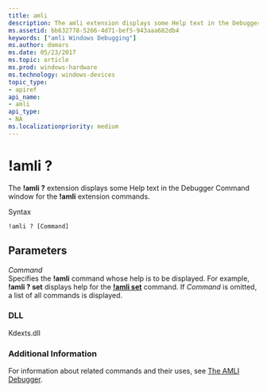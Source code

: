 ```yaml
---
title: amli
description: The amli extension displays some Help text in the Debugger Command window for the amli extension commands.
ms.assetid: bb632778-5266-4d71-bef5-943aaa682db4
keywords: ["amli Windows Debugging"]
ms.author: domars
ms.date: 05/23/2017
ms.topic: article
ms.prod: windows-hardware
ms.technology: windows-devices
topic_type:
- apiref
api_name:
- amli
api_type:
- NA
ms.localizationpriority: medium
---
```


# !amli ?


The **!amli ?** extension displays some Help text in the Debugger Command window for the **!amli** extension commands.

Syntax

```
!amli ? [Command] 
```

## <span id="ddk__amli__dbg"></span><span id="DDK__AMLI__DBG"></span>Parameters


<span id="_______Command______"></span><span id="_______command______"></span><span id="_______COMMAND______"></span> *Command*   
Specifies the **!amli** command whose help is to be displayed. For example, **!amli ? set** displays help for the [**!amli set**](-amli-set.md) command. If *Command* is omitted, a list of all commands is displayed.

### <span id="DLL"></span><span id="dll"></span>DLL

Kdexts.dll

### <span id="Additional_Information"></span><span id="additional_information"></span><span id="ADDITIONAL_INFORMATION"></span>Additional Information

For information about related commands and their uses, see [The AMLI Debugger](the-amli-debugger.md).

 

 





